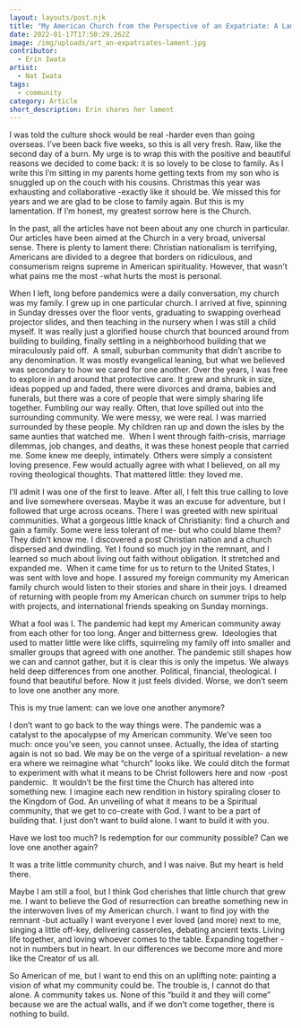 ```yaml
---
layout: layouts/post.njk
title: "My American Church from the Perspective of an Expatriate: A Lament"
date: 2022-01-17T17:50:29.262Z
image: /img/uploads/art_an-expatriates-lament.jpg
contributor:
  - Erin Iwata
artist:
  - Nat Iwata
tags:
  - community
category: Article
short_description: Erin shares her lament
---
```

I was told the culture shock would be real -harder even than going overseas. I’ve been back five weeks, so this is all very fresh. Raw, like the second day of a burn. My urge is to wrap this with the positive and beautiful reasons we decided to come back: it is so lovely to be close to family. As I write this I’m sitting in my parents home getting texts from my son who is snuggled up on the couch with his cousins. Christmas this year was exhausting and collaborative -exactly like it should be. We missed this for years and we are glad to be close to family again. But this is my lamentation. If I’m honest, my greatest sorrow here is the Church. 

In the past, all the articles have not been about any one church in particular. Our articles have been aimed at the Church in a very broad, universal sense. There is plenty to lament there: Christian nationalism is terrifying, Americans are divided to a degree that borders on ridiculous, and consumerism reigns supreme in American spirituality. However, that wasn’t what pains me the most -what hurts the most is personal. 



When I left, long before pandemics were a daily conversation, my church was my family. I grew up in one particular church. I arrived at five, spinning in Sunday dresses over the floor vents, graduating to swapping overhead projector slides, and then teaching in the nursery when I was still a child myself. It was really just a glorified house church that bounced around from building to building, finally settling in a neighborhood building that we miraculously paid off.  A small, suburban community that didn’t ascribe to any denomination. It was mostly evangelical leaning, but what we believed was secondary to how we cared for one another. Over the years, I was free to explore in and around that protective care. It grew and shrunk in size, ideas popped up and faded, there were divorces and drama, babies and funerals, but there was a core of people that were simply sharing life together. Fumbling our way really. Often, that love spilled out into the surrounding community. We were messy, we were real. I was married surrounded by these people. My children ran up and down the isles by the same aunties that watched me.  When I went through faith-crisis, marriage dilemmas, job changes, and deaths, it was these honest people that carried me. Some knew me deeply, intimately. Others were simply a consistent loving presence. Few would actually agree with what I believed, on all my roving theological thoughts. That mattered little: they loved me. 



I’ll admit I was one of the first to leave. After all, I felt this true calling to love and live somewhere overseas. Maybe it was an excuse for adventure, but I followed that urge across oceans. There I was greeted with new spiritual communities. What a gorgeous little knack of Christianity: find a church and gain a family. Some were less tolerant of me- but who could blame them? They didn’t know me. I discovered a post Christian nation and a church dispersed and dwindling. Yet I found so much joy in the remnant, and I learned so much about living out faith without obligation. It stretched and expanded me.  When it came time for us to return to the United States, I was sent with love and hope. I assured my foreign community my American family church would listen to their stories and share in their joys. I dreamed of returning with people from my American church on summer trips to help with projects, and international friends speaking on Sunday mornings. 



What a fool was I. The pandemic had kept my American community away from each other for too long. Anger and bitterness grew.  Ideologies that used to matter little were like cliffs, squirreling my family off into smaller and smaller groups that agreed with one another. The pandemic still shapes how we can and cannot gather, but it is clear this is only the impetus. We always held deep differences from one another. Political, financial, theological. I found that beautiful before. Now it just feels divided. Worse, we don’t seem to love one another any more. 



This is my true lament: can we love one another anymore? 



I don’t want to go back to the way things were. The pandemic was a catalyst to the apocalypse of my American community. We’ve seen too much: once you’ve seen, you cannot unsee. Actually, the idea of starting again is not so bad. We may be on the verge of a spiritual revelation- a new era where we reimagine what “church” looks like. We could ditch the format to experiment with what it means to be Christ followers here and now -post pandemic.  It wouldn’t be the first time the Church has altered into something new. I imagine each new rendition in history spiraling closer to the Kingdom of God. An unveiling of what it means to be a Spiritual community, that we get to co-create with God. I want to be a part of building that. I just don’t want to build alone. I want to build it with you. 

Have we lost too much? Is redemption for our community possible? Can we love one another again?



It was a trite little community church, and I was naive. But my heart is held there. 

Maybe I am still a fool, but I think God cherishes that little church that grew me. I want to believe the God of resurrection can breathe something new in the interwoven lives of my American church. I want to find joy with the remnant -but actually I want everyone I ever loved (and more) next to me, singing a little off-key, delivering casseroles, debating ancient texts. Living life together, and loving whoever comes to the table. Expanding together -not in numbers but in heart. In our differences we become more and more like the Creator of us all. 



So American of me, but I want to end this on an uplifting note: painting a vision of what my community could be. The trouble is, I cannot do that alone. A community takes us. None of this “build it and they will come” because we are the actual walls, and if we don’t come together, there is nothing to build.